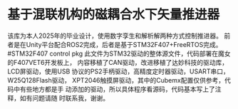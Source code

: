# 基于混联机构的磁耦合水下矢量推进器
该库为本人2025年的毕业设计，使用数字孪生和解析解两种方式控制推进器。
前者是在Unity平台配合ROS2完成，后者是基于STM32F407+FreeRTOS完成。
#STM32F407 control pkg
此文件为STM32驱动的整体源文件，代码部署在魔女的F407VET6开发板上，
内容移植了CAN驱动，改进移植了达妙科技的驱动库，LCD屏驱动，使用USB
协议的PS2手柄驱动，高精度定时器驱动，USART串口，W25Q128Flash驱动，
XPT2046触摸屏驱动，其中的Cubemx配置仅供参考，代码中有些地方都是手
动添加的驱动，所以具体程序看源码，代码基本写上了注释，如有问题请随
时联系我，谢谢。
